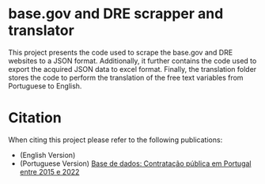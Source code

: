 # base.gov and DRE scrapper and translator
This project presents the code used to scrape the base.gov and DRE websites to a JSON format. Additionally, it further contains the code used to export the acquired JSON data to excel format. Finally, the translation folder stores the code to perform the translation of the free text variables from Portuguese to English.

# Citation
When citing this project please refer to the following publications:
- (English Version) 
- (Portuguese Version) [Base de dados: Contratação pública em Portugal entre 2015 e 2022](https://www.researchgate.net/publication/366086362_Base_de_dados_Contratacao_publica_em_Portugal_entre_2015_e_2022)

